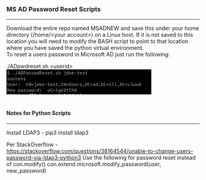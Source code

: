 <H3>MS AD Password Reset Scripts</H3>

---

Download the entire repo named MSADNEW and save this under your home directory (/home/\<your account\>) on a Linux host.
If it is not saved to this location you will need to modify the BASH script to point to that location where you have saved the python virtual environment.
<br>
To reset a users password in Microsoft AD just run the following:

./ADpwdreset.sh \<userid\>
<br>
![](./pwdreset.JPG)
<br>
<br>


<H4>Notes for Python Scripts</H4>

---

Install LDAP3 - pip3 install ldap3

Per StackOverflow - https://stackoverflow.com/questions/38164544/unable-to-change-users-password-via-ldap3-python3
Use the following for password reset instead of con.modify()
con.extend.microsoft.modify_password(user, new_password)
